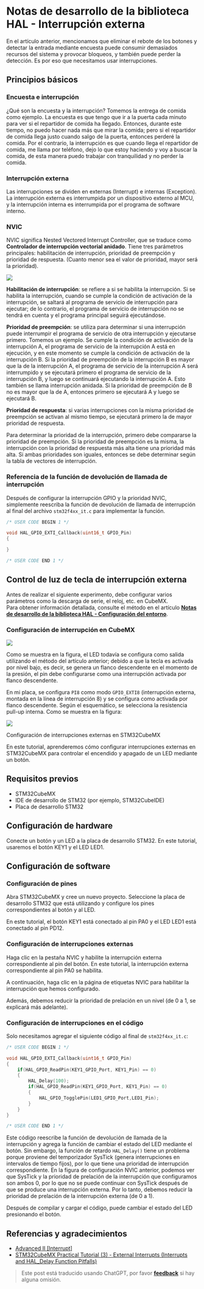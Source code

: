 # Notas de desarrollo de la biblioteca HAL - Interrupción externa

En el artículo anterior, mencionamos que eliminar el rebote de los botones y detectar la entrada mediante encuesta puede consumir demasiados recursos del sistema y provocar bloqueos, y también puede perder la detección. Es por eso que necesitamos usar interrupciones.

## Principios básicos

### Encuesta e interrupción

¿Qué son la encuesta y la interrupción? Tomemos la entrega de comida como ejemplo. La encuesta es que tengo que ir a la puerta cada minuto para ver si el repartidor de comida ha llegado. Entonces, durante este tiempo, no puedo hacer nada más que mirar la comida; pero si el repartidor de comida llega justo cuando salgo de la puerta, entonces perderé la comida. Por el contrario, la interrupción es que cuando llega el repartidor de comida, me llama por teléfono, dejo lo que estoy haciendo y voy a buscar la comida, de esta manera puedo trabajar con tranquilidad y no perder la comida.

### Interrupción externa

Las interrupciones se dividen en externas (Interrupt) e internas (Exception). La interrupción externa es interrumpida por un dispositivo externo al MCU, y la interrupción interna es interrumpida por el programa de software interno.

### NVIC

NVIC significa Nested Vectored Interrupt Controller, que se traduce como **Controlador de interrupción vectorial anidado**. Tiene tres parámetros principales: habilitación de interrupción, prioridad de preempción y prioridad de respuesta. (Cuanto menor sea el valor de prioridad, mayor será la prioridad).

![](https://wiki-media-1253965369.cos.ap-guangzhou.myqcloud.com/img/20210206121058.png)

**Habilitación de interrupción**: se refiere a si se habilita la interrupción. Si se habilita la interrupción, cuando se cumple la condición de activación de la interrupción, se saltará al programa de servicio de interrupción para ejecutar; de lo contrario, el programa de servicio de interrupción no se tendrá en cuenta y el programa principal seguirá ejecutándose.

**Prioridad de preempción**: se utiliza para determinar si una interrupción puede interrumpir el programa de servicio de otra interrupción y ejecutarse primero. Tomemos un ejemplo. Se cumple la condición de activación de la interrupción A, el programa de servicio de la interrupción A está en ejecución, y en este momento se cumple la condición de activación de la interrupción B. Si la prioridad de preempción de la interrupción B es mayor que la de la interrupción A, el programa de servicio de la interrupción A será interrumpido y se ejecutará primero el programa de servicio de la interrupción B, y luego se continuará ejecutando la interrupción A. Esto también se llama interrupción anidada. Si la prioridad de preempción de B no es mayor que la de A, entonces primero se ejecutará A y luego se ejecutará B.

**Prioridad de respuesta**: si varias interrupciones con la misma prioridad de preempción se activan al mismo tiempo, se ejecutará primero la de mayor prioridad de respuesta.

Para determinar la prioridad de la interrupción, primero debe compararse la prioridad de preempción. Si la prioridad de preempción es la misma, la interrupción con la prioridad de respuesta más alta tiene una prioridad más alta. Si ambas prioridades son iguales, entonces se debe determinar según la tabla de vectores de interrupción.

### Referencia de la función de devolución de llamada de interrupción

Después de configurar la interrupción GPIO y la prioridad NVIC, simplemente reescriba la función de devolución de llamada de interrupción al final del archivo `stm32f4xx_it.c` para implementar la función.

```c
/* USER CODE BEGIN 1 */

void HAL_GPIO_EXTI_Callback(uint16_t GPIO_Pin)
{

}

/* USER CODE END 1 */
```

## Control de luz de tecla de interrupción externa

Antes de realizar el siguiente experimento, debe configurar varios parámetros como la descarga de serie, el reloj, etc. en CubeMX.  
Para obtener información detallada, consulte el método en el artículo [**Notas de desarrollo de la biblioteca HAL - Configuración del entorno**](https://wiki-power.com/HAL%E5%BA%93%E5%BC%80%E5%8F%91%E7%AC%94%E8%AE%B0-%E7%8E%AF%E5%A2%83%E9%85%8D%E7%BD%AE).

### Configuración de interrupción en CubeMX

![](https://wiki-media-1253965369.cos.ap-guangzhou.myqcloud.com/img/20210205150422.png)

Como se muestra en la figura, el LED todavía se configura como salida utilizando el método del artículo anterior; debido a que la tecla es activada por nivel bajo, es decir, se genera un flanco descendente en el momento de la presión, el pin debe configurarse como una interrupción activada por flanco descendente.

En mi placa, se configura `PI8` como modo `GPIO_EXTI8` (interrupción externa, montada en la línea de interrupción 8) y se configura como activada por flanco descendente. Según el esquemático, se selecciona la resistencia pull-up interna. Como se muestra en la figura:

![](https://wiki-media-1253965369.cos.ap-guangzhou.myqcloud.com/img/20210403222304.png)

Configuración de interrupciones externas en STM32CubeMX

En este tutorial, aprenderemos cómo configurar interrupciones externas en STM32CubeMX para controlar el encendido y apagado de un LED mediante un botón.

## Requisitos previos

- STM32CubeMX
- IDE de desarrollo de STM32 (por ejemplo, STM32CubeIDE)
- Placa de desarrollo STM32

## Configuración de hardware

Conecte un botón y un LED a la placa de desarrollo STM32. En este tutorial, usaremos el botón KEY1 y el LED LED1.

## Configuración de software

### Configuración de pines

Abra STM32CubeMX y cree un nuevo proyecto. Seleccione la placa de desarrollo STM32 que está utilizando y configure los pines correspondientes al botón y al LED.

En este tutorial, el botón KEY1 está conectado al pin PA0 y el LED LED1 está conectado al pin PD12.

### Configuración de interrupciones externas

Haga clic en la pestaña NVIC y habilite la interrupción externa correspondiente al pin del botón. En este tutorial, la interrupción externa correspondiente al pin PA0 se habilita.

A continuación, haga clic en la página de etiquetas NVIC para habilitar la interrupción que hemos configurado.

Además, debemos reducir la prioridad de prelación en un nivel (de 0 a 1, se explicará más adelante).

### Configuración de interrupciones en el código

Solo necesitamos agregar el siguiente código al final de `stm32f4xx_it.c`:

```c title="stm32f4xx_it.c"
/* USER CODE BEGIN 1 */

void HAL_GPIO_EXTI_Callback(uint16_t GPIO_Pin)
{
    if(HAL_GPIO_ReadPin(KEY1_GPIO_Port, KEY1_Pin) == 0)
    {
        HAL_Delay(100);
        if(HAL_GPIO_ReadPin(KEY1_GPIO_Port, KEY1_Pin) == 0)
        {
            HAL_GPIO_TogglePin(LED1_GPIO_Port,LED1_Pin);
        }
    }
}

/* USER CODE END 1 */
```

Este código reescribe la función de devolución de llamada de la interrupción y agrega la función de cambiar el estado del LED mediante el botón. Sin embargo, la función de retardo `HAL_Delay()` tiene un problema porque proviene del temporizador SysTick (genera interrupciones en intervalos de tiempo fijos), por lo que tiene una prioridad de interrupción correspondiente. En la figura de configuración NVIC anterior, podemos ver que SysTick y la prioridad de prelación de la interrupción que configuramos son ambos 0, por lo que no se puede continuar con SysTick después de que se produce una interrupción externa. Por lo tanto, debemos reducir la prioridad de prelación de la interrupción externa (de 0 a 1).

Después de compilar y cargar el código, puede cambiar el estado del LED presionando el botón.

## Referencias y agradecimientos

- [Advanced II [Interrupt]](https://alchemicronin.github.io/posts/ff6aca34/)
- [STM32CubeMX Practical Tutorial (3) - External Interrupts (Interrupts and HAL_Delay Function Pitfalls)](https://blog.csdn.net/weixin_43892323/article/details/104383560?utm_medium=distribute.pc_relevant.none-task-blog-BlogCommendFromMachineLearnPai2-1.control&depth_1-utm_source=distribute.pc_relevant.none-task-blog-BlogCommendFromMachineLearnPai2-1.control)

> Este post está traducido usando ChatGPT, por favor [**feedback**](https://github.com/linyuxuanlin/Wiki_MkDocs/issues/new) si hay alguna omisión.